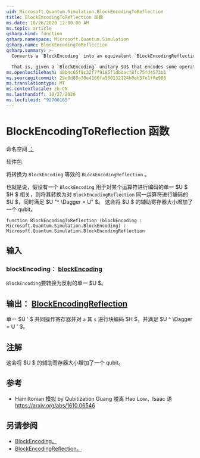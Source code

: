 ```yaml
---
uid: Microsoft.Quantum.Simulation.BlockEncodingToReflection
title: BlockEncodingToReflection 函数
ms.date: 10/26/2020 12:00:00 AM
ms.topic: article
qsharp.kind: function
qsharp.namespace: Microsoft.Quantum.Simulation
qsharp.name: BlockEncodingToReflection
qsharp.summary: >-
  Converts a `BlockEncoding` into an equivalent `BLockEncodingReflection`.

  That is, given a `BlockEncoding` unitary $U$ that encodes some operator $H$ of interest, converts it into a `BlockEncodingReflection` $U'$ that encodes the same operator, but also satisfies $U'^\dagger = U'$. This increases the size of the auxiliary register of $U$ by one qubit.
ms.openlocfilehash: a8b4c65f8c32f7f9185f1dbdacf8fc75fd4573b1
ms.sourcegitcommit: 29e0d88a30e4166fa580132124b0eb57e1f0e986
ms.translationtype: MT
ms.contentlocale: zh-CN
ms.lasthandoff: 10/27/2020
ms.locfileid: "92700165"
---
```

# <a name="blockencodingtoreflection-function"></a>BlockEncodingToReflection 函数

命名空间 [：](xref:Microsoft.Quantum.Simulation)

软件包 [](https://nuget.org/packages/)


将转换为 `BlockEncoding` 等效的 `BLockEncodingReflection` 。

也就是说，假设有一个 `BlockEncoding` 用于对某个运算符进行编码的单一 $U $ $H $ 相关，则将其转换为对 `BlockEncodingReflection` 同一运算符进行编码的 $U $，同时满足 $U "^ \Dagger = U" $。
这会将 $U $ 的辅助寄存器大小增加了一个 qubit。

```qsharp
function BlockEncodingToReflection (blockEncoding : Microsoft.Quantum.Simulation.BlockEncoding) : Microsoft.Quantum.Simulation.BlockEncodingReflection
```


## <a name="input"></a>输入

### <a name="blockencoding--blockencoding"></a>blockEncoding： [blockEncoding](xref:Microsoft.Quantum.Simulation.BlockEncoding)

`BlockEncoding`要转换为反射的单一 $U $。



## <a name="output--blockencodingreflection"></a>输出： [BlockEncodingReflection](xref:Microsoft.Quantum.Simulation.BlockEncodingReflection)

单一 $U ' $ 共同操作寄存器并对 `a` 其 `s` 进行块编码 $H $，并满足 $U ^ \Dagger = U ' $。

## <a name="remarks"></a>注解

这会将 $U $ 的辅助寄存器大小增加了一个 qubit。

## <a name="references"></a>参考

- Hamiltonian 模拟 by Qubitization Guang 脱离 Hao Low、Isaac 语 https://arxiv.org/abs/1610.06546

## <a name="see-also"></a>另请参阅

- [BlockEncoding。](xref:Microsoft.Quantum.Simulation.BlockEncoding)
- [BlockEncodingReflection。](xref:Microsoft.Quantum.Simulation.BlockEncodingReflection)
